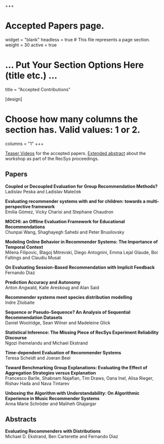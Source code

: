 +++
# Accepted Papers page.
widget = "blank"
headless = true  # This file represents a page section.
weight = 30
active = true

# ... Put Your Section Options Here (title etc.) ...
title = "Accepted Contributions"

[design]
  # Choose how many columns the section has. Valid values: 1 or 2.
  columns = "1"
+++


[Teaser Videos](videos) for the accepted papers.
[Extended abstract](https://dl.acm.org/doi/10.1145/3460231.3470929) about the workshop as part of the RecSys proceedings.  

## Papers

**Coupled or Decoupled Evaluation for Group Recommendation Methods?**  
Ladislav Peska and Ladislav Maleček

**Evaluating recommender systems with and for children: towards a multi-perspective framework**  
Emilia Gómez, Vicky Charisi and Stephane Chaudron 

**MOCHI: an Offline Evaluation Framework for Educational Recommendations**  
Chunpai Wang, Shaghayegh Sahebi and Peter Brusilovsky

**Modeling Online Behavior in Recommender Systems: The Importance of Temporal Context**  
Milena Filipovic, Blagoj Mitrevski, Diego Antognini, Emma Lejal Glaude, Boi Faltings and Claudiu Musat

**On Evaluating Session-Based Recommendation with Implicit Feedback**  
Fernando Diaz

**Prediction Accuracy and Autonomy**  
Anton Angwald, Kalle Areskoug and Alan Said

**Recommender systems meet species distribution modelling**  
Indre Zliobaite

**Sequence or Pseudo-Sequence? An Analysis of Sequential Recommendation Datasets**  
Daniel Woolridge, Sean Wilner and Madeleine Glick

**Statistical Inference: The Missing Piece of RecSys Experiment Reliability Discourse**  
Ngozi Ihemelandu and Michael Ekstrand

**Time-dependent Evaluation of Recommender Systems**  
Teresa Scheidt and Joeran Beel

**Toward Benchmarking Group Explanations: Evaluating the Effect of Aggregation Strategies versus Explanation**  
Francesco Barile, Shabnam Najafian, Tim Draws, Oana Inel, Alisa Rieger, Rishav Hada and Nava Tintarev

**Unboxing the Algorithm with Understandability: On Algorithmic Experience in Music Recommender Systems**  
Anna Marie Schröder and Maliheh Ghajargar 


## Abstracts

**Evaluating Recommenders with Distributions**  
Michael D. Ekstrand, Ben Carterette and Fernando Diaz


